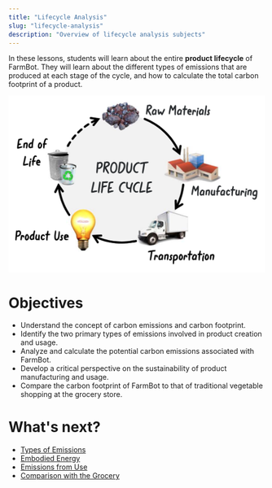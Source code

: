 ```yaml
---
title: "Lifecycle Analysis"
slug: "lifecycle-analysis"
description: "Overview of lifecycle analysis subjects"
---
```


In these lessons, students will learn about the entire **product lifecycle** of FarmBot. They will learn about the different types of emissions that are produced at each stage of the cycle, and how to calculate the total carbon footprint of a product.

![Product Life Cycle](lifecycle-analysis/_images/product_life_cycle.png)

# Objectives

- Understand the concept of carbon emissions and carbon footprint.
- Identify the two primary types of emissions involved in product creation and usage.
- Analyze and calculate the potential carbon emissions associated with FarmBot.
- Develop a critical perspective on the sustainability of product manufacturing and usage.
- Compare the carbon footprint of FarmBot to that of traditional vegetable shopping at the grocery store.

# What's next?

* [Types of Emissions](../sustainability/lifecycle-analysis/types-of-emissions.md)
* [Embodied Energy](../sustainability/lifecycle-analysis/embodied-energy.md)
* [Emissions from Use](../sustainability/lifecycle-analysis/emissions-from-use.md)
* [Comparison with the Grocery](../sustainability/lifecycle-analysis/comparison-with-the-grocery.md)